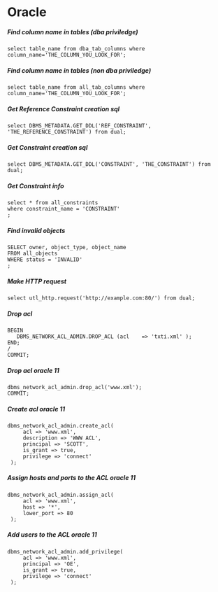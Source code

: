 # Oracle

##### Find column name in tables (dba priviledge)
```
select table_name from dba_tab_columns where column_name='THE_COLUMN_YOU_LOOK_FOR';
```

##### Find column name in tables (non dba priviledge)
```
select table_name from all_tab_columns where column_name='THE_COLUMN_YOU_LOOK_FOR';
```

##### Get Reference Constraint creation sql
```
select DBMS_METADATA.GET_DDL('REF_CONSTRAINT', 'THE_REFERENCE_CONSTRAINT') from dual;
```


##### Get Constraint creation sql
```
select DBMS_METADATA.GET_DDL('CONSTRAINT', 'THE_CONSTRAINT') from dual;
```

##### Get Constraint info
```
select * from all_constraints
where constraint_name = 'CONSTRAINT'
;
```

##### Find invalid objects
```
SELECT owner, object_type, object_name
FROM all_objects
WHERE status = 'INVALID'
;
```
##### Make HTTP request
```
select utl_http.request('http://example.com:80/') from dual;
```

##### Drop acl
```
BEGIN
   DBMS_NETWORK_ACL_ADMIN.DROP_ACL (acl    => 'txti.xml' );
END;
/
COMMIT;
```

##### Drop acl oracle 11
```
dbms_network_acl_admin.drop_acl('www.xml');
COMMIT;
```

##### Create acl oracle 11
```
dbms_network_acl_admin.create_acl(
     acl => 'www.xml',
     description => 'WWW ACL',
     principal => 'SCOTT',
     is_grant => true,
     privilege => 'connect'
 );
```

##### Assign hosts and ports to the ACL oracle 11
```
dbms_network_acl_admin.assign_acl(
     acl => 'www.xml',
     host => '*',
     lower_port => 80
 );
```

##### Add users to the ACL oracle 11
```
dbms_network_acl_admin.add_privilege(
     acl => 'www.xml',
     principal => 'OE',
     is_grant => true,
     privilege => 'connect'
 );
```

